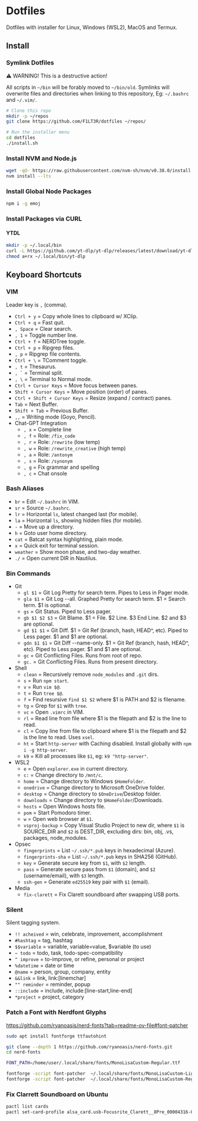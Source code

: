 # Dotfiles

Dotfiles with installer for Linux, Windows (WSL2), MacOS and Termux.

## Install

### Symlink Dotfiles

⚠️ WARNING! This is a destructive action!

All scripts in `~/bin` will be forably moved to `~/bin/old`. Symlinks will overwrite files and directories when linking to this repository, Eg: `~/.bashrc` and `~/.vim/`.

```bash
# Clone this repo
mkdir -p ~/repos
git clone https://github.com/F1LT3R/dotfiles ~/repos/
```

```bash
# Run the installer menu
cd dotfiles
./install.sh
```

### Install NVM and Node.js

```bash
wget -qO- https://raw.githubusercontent.com/nvm-sh/nvm/v0.38.0/install.sh | bash
nvm install --lts
```

### Install Global Node Packages

```bash
npm i -g emoj
```

### Install Packages via CURL

#### YTDL

```bash
mkdir -p ~/.local/bin
curl -L https://github.com/yt-dlp/yt-dlp/releases/latest/download/yt-dlp -o ~/.local/bin/yt-dlp
chmod a+rx ~/.local/bin/yt-dlp
```

## Keyboard Shortcuts

### VIM

Leader key is `,` (comma).

- `Ctrl + y` = Copy whole lines to clipboard w/ XClip.
- `Ctrl + q` = Fast quit.
- `, Space` = Clear search.
- `, 1` = Toggle number line.
- `Ctrl + f` = NERDTree toggle.
- `Ctrl + p` = Ripgrep files.
- `, p` = Ripgrep file contents.
- `Ctrl + \` = TComment toggle.
- `, t` = Thesaurus.
- `` , ` `` = Terminal split.
- `, \` = Terminal to Normal mode.
- `Ctrl + Cursor Keys` = Move focus between panes.
- `Shift + Cursor Keys` = Move position (order) of panes.
- `Ctrl + Shift + Cursor Keys` = Resize (expand / contract) panes.
- `Tab` = Next Buffer.
- `Shift + Tab` = Previous Buffer.
- `,,` = Writing mode (Goyo, Pencil).
- Chat-GPT Integration
    + `, x` = Complete line
    + `, f` = Role: `/fix_code`
    + `, r` = Role: `/rewrite` (low temp)
    + `, w` = Role: `/rewrite_creative` (high temp)
    + `, a` = Role: `/antonym`
    + `, s` = Role: `/synonym`
    + `, g` = Fix grammar and spelling
    + `, c` = Chat onsole

### Bash Aliases

- `br` = Edit `~/.bashrc` in VIM.
- `sr` = Source `~/.bashrc`.
- `lr` = Horizontal `ls`, latest changed last (for mobile).
- `la` = Horizontal `ls`, showing hidden files (for mobile).
- `-` = Move up a directory.
- `h` = Goto user home directory.
- `cat` = Batcat syntax highlighting, plain mode.
- `x` = Quick exit for terminal session.
- `weather` = Show moon phase, and two-day weather.
- `./` = Open current DIR in Nautilus.

### Bin Commands

- Git
    + `gl $1` = Git Log Pretty for search term. Pipes to Less in Pager mode.
    + `gla $1` = Git Log --all. Graphed Pretty for search term. $1 = Search term. $1 is optional.
    + `gs` = Git Status. Piped to Less pager.
    + `gb $1 $2 $3` = Git Blame. $1 = File. $2 Line. $3 End Line. $2 and $3 are optional.
    + `gd $1 $1` = Git Diff. $1 = Git Ref (branch, hash, HEAD^, etc). Piped to Less pager. $1 and $1 are optional.
    + `gdn $1 $1` = Git Diff --name-only. $1 = Git Ref (branch, hash, HEAD^, etc). Piped to Less pager. $1 and $1 are optional.
    + `gc` = Git Conflicting Files. Runs from root of repo.
    + `gc.` = Git Conflicting Files. Runs from present directory.
- Shell
    + `clean` = Recursively remove `node_modules` and `.git`
        dirs.
    + `s` = Run `npm start`.
    + `v` = Run `vim $@`.
    + `t` = Run `tree $@`.
    + `f` = Find resursive `find $1 $2` where $1 is PATH and $2 is filename.
    + `tg` = Grep for `$1` with `tree`.
    + `vc` = Open `.vimrc` in VIM.
    + `rl` = Read line from file where $1 is the filepath and $2 is the line to read.
    + `cl` = Copy line from file to clipboard where $1 is the filepath and $2 is the line to read. Uses `xsel`.
    + `ht` = Start `http-server` with Caching disabled. Install globally with `npm i -g http-server`.
    + `k9` = Kill all processes like `$1`, eg: `k9 "http-server"`.
- WSL2
    + `e` = Open `explorer.exe` in current directory.
    + `c:` = Change directory to `/mnt/c`.
    + `home` = Change directory to Windows `$HomeFolder`.
    + `onedrive` = Change directory to Microsoft OneDrive folder.
    + `desktop` = Change directory to `$OneDrive`/Desktop folder. 
    + `downloads` = Change directory to `$HomeFolder`/Downloads. 
    + `hosts` = Open Windows hosts file.
    + `pom` = Start Pomodoro timer.
    + `w` = Open web browser at `$1`.
    + `vsproj-backup` = Copy Visual Studio Project to new dir, where `$1` is SOURCE_DIR and `$2` is DEST_DIR, excluding dirs: bin, obj, .vs, packages, node_modules.
- Opsec
    + `fingerprints` = List `~/.ssh/*.pub` keys in hexadecimal (Azure).
    + `fingerprints-sha` = List `~/.ssh/*.pub` keys in SHA256 (GitHub).
    + `key` = Generate secure key from `$1`, with `$2` length.
    + `pass` = Generate secure pass from `$1` (domain), and `$2` (username/email), with `$3` length.
    + `ssh-gen` = Generate `ed25519` key pair with `$1` (email).
- Media
	+ `fix-clarett` = Fix Clarett soundboard after swapping USB ports. 

### Silent

Silent tagging system.

- `!! acheived` = win, celebrate, improvement, accomplishment
- `#hashtag` = tag, hashtag
- `$$variable` = variable, variable=value, $variable (to use)
- `~ todo` = todo, task, todo-spec-compatibility
- `^ improve` = to-improve, or refine, personal or project
- `%datetime` = date or time
- `@name` = person, group, company, entity
- `&&link` = link, link:[linemchar]
- `"" reminder` = reminder, popup
- `::include` = include, include:[line-start,line-end]
- `*project` = project, category

### Patch a Font with Nerdfont Glyphs

https://github.com/ryanoasis/nerd-fonts?tab=readme-ov-file#font-patcher

```bash
sudo apt install fontforge ttfautohint

git clone --depth 1 https://github.com/ryanoasis/nerd-fonts.git
cd nerd-fonts

FONT_PATH=/home/user/.local/share/fonts/MonoLisaCustom-Regular.ttf

fontforge -script font-patcher  ~/.local/share/fonts/MonoLisaCustom-Light.ttf --use-single-width-glyphs --complete -out ~/.local/share/fonts
fontforge -script font-patcher  ~/.local/share/fonts/MonoLisaCustom-Regular.ttf --use-single-width-glyphs --complete -out ~/.local/share/fonts
```

### Fix Clarrett Soundboard on Ubuntu

```bash
pactl list cards
pactl set-card-profile alsa_card.usb-Focusrite_Clarett__8Pre_00004316-00 output:multichannel-output+input:multichannel-input
```
